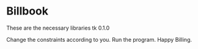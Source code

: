# Billbook

These are the necessary libraries
tk                      0.1.0

Change the constraints according to you.
Run the program.
Happy Billing.